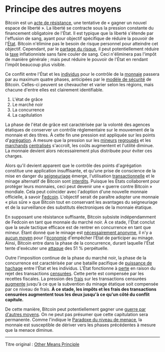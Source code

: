 Principe des autres moyens
==========================

Bitcoin est un [acte de résistance](ch004-axiom-of-resistance.md), une tentative de « gagner un nouvel espace de liberté ». La liberté se contracte sous la pression constante du financement obligatoire de l'État. Il est typique que la liberté s'étende par l'effusion de sang, ayant pour objectif spécifique de réduire la pouvoir de l'[État](ch101-glossary.md#état). Bitcoin n'élimine pas le besoin de risque personnel pour atteindre cet objectif. Cependant, par le [partage du risque](ch016-risk-sharing-principle.md), il peut potentiellement réduire la [taxe](https://fr.wikipedia.org/wiki/Seigneuriage) inflationniste sans faire couler de sang. Ceci n'éliminera pas l'impôt de manière générale ; mais peut réduire le pouvoir de l'État en rendant l'impôt beaucoup plus visible.

Ce conflit entre l'État et les [individus](ch101-glossary.md#personne) pour le contrôle de la [monnaie](ch005-money-taxonomy.md) passera par au maximum quatre phases, anticipées par le [modèle de sécurité](ch035-qualitative-security-model.md) de Bitcoin. Celles-ci peuvent se chevaucher et varier selon les régions, mais chacune d'entre elles est clairement identifiable.

1. L'état de grâce
2. Le marché noir
3. La concurrence
4. La capitulation

La phase de l'état de grâce est caractérisée par la volonté des agences étatiques de conserver un contrôle réglementaire sur le mouvement de la monnaie et des titres. À cette fin une pression est appliquée sur les points d'[agrégation](ch101-glossary.md#agrégation). À mesure que la pression sur les [mineurs](ch101-glossary.md#mineur) [regroupés](ch101-glossary.md#regroupement) et les [marchands](ch101-glossary.md#marchand) [centralisés](ch101-glossary.md#centralisation) s'accroît, les coûts augmentent et l'utilité diminue. La monnaie devient alors nécessairement plus distribuée pour éviter ces charges.

Alors qu'il devient apparent que le contrôle des points d'agrégation constitue une application insuffisante, et qu'une prise de conscience de la mise en danger du [seigneuriage](https://fr.wikipedia.org/wiki/Seigneuriage) émerge, l'utilisation [transactionnelle](ch101-glossary.md#transaction) et le minage alternatif de Bitcoin sont [interdits](ch088-hearn-error.md). Puisque les États collaborent pour protéger leurs monnaies, ceci peut devenir une « guerre contre Bitcoin » mondiale. Cela peut coïncider avec l'adoption d'une nouvelle monnaie officielle, à savoir [Fedcoin](ch087-fedcoin-objectives.md). L'objectif serait de paraître adopter une monnaie « plus sûre » que Bitcoin tout en conservant les avantages du seigneuriage et de la surveillance des substituts électroniques de la monnaie étatique.

En supposant une résistance suffisante, Bitcoin subsiste indépendamment de Fedcoin en tant que monnaie du marché noir. À ce stade, l'État conclut que la seule tactique efficace est de rentrer en concurrence en tant que mineur. Étant donné que le minage est [nécessairement anonyme](ch023-public-data-principle.md), il n'y a [aucun moyen](ch073-proof-of-work-fallacy.md) pour l'[économie](ch101-glossary.md#économie) d'empêcher l'État de participer au minage. Ainsi, Bitcoin entre dans la phase de la concurrence, durant laquelle l'État tente d'exécuter une [attaque](ch101-glossary.md#attaque) des 51 % perpétuelle.

Outre l'imposition continue de la phase du marché noir, la phase de la concurrence est caractérisée par une bataille pacifique de [puissance de hachage](ch101-glossary.md#puissance-de-hachage) entre l'État et les individus. L'État fonctionne à [perte](ch101-glossary.md#perte) en raison du rejet des transactions [censurées](ch101-glossary.md#censure). Cette perte est compensée par les recettes fiscales. La pression des [frais](ch101-glossary.md#frais) sur les transactions censurées [augmente](ch028-censorship-resistance-property.md) jusqu'à ce que la subvention du minage étatique soit compensée par ce niveau de frais. **À ce stade, les impôts et les frais des transactions censurées augmentent tous les deux jusqu'à ce qu'un côté du conflit capitule.**

De cette manière, Bitcoin peut potentiellement gagner une [guerre par d'autres moyens](https://fr.wikiquote.org/wiki/Carl_von_Clausewitz). On ne peut pas présumer que cette capitulation sera permanente. Comme l'indique le [Paradoxe du niveau de menace](ch033-threat-level-paradox), la monnaie est susceptible de dériver vers les phases précédentes à mesure que la menace diminue.

---

Titre original :  [Other Means Principle](https://github.com/libbitcoin/libbitcoin-system/wiki/Other-Means-Principle)